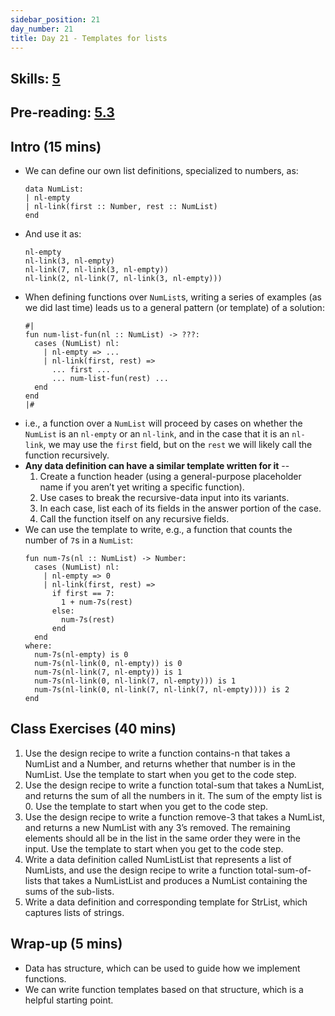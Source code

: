 ```yaml
---
sidebar_position: 21
day_number: 21
title: Day 21 - Templates for lists
---
```


## Skills: [5](</skills/#(5)>)

## Pre-reading: [5.3](%7B%7BDCIC_DOMAIN%7D%7D/recursive-data.html)

## Intro (15 mins)

- We can define our own list definitions, specialized to numbers, as:
  ```pyret
  data NumList:
  | nl-empty
  | nl-link(first :: Number, rest :: NumList)
  end
  ```
- And use it as:
  ```pyret
  nl-empty
  nl-link(3, nl-empty)
  nl-link(7, nl-link(3, nl-empty))
  nl-link(2, nl-link(7, nl-link(3, nl-empty)))
  ```
- When defining functions over `NumList`s, writing a series of examples (as we
  did last time) leads us to a general pattern (or template) of a solution:
  ```pyret
  #|
  fun num-list-fun(nl :: NumList) -> ???:
    cases (NumList) nl:
      | nl-empty => ...
      | nl-link(first, rest) =>
        ... first ...
        ... num-list-fun(rest) ...
    end
  end
  |#
  ```
- i.e., a function over a `NumList` will proceed by cases on whether the
  `NumList` is an `nl-empty` or an `nl-link`, and in the case that it is an
  `nl-link`, we may use the `first` field, but on the `rest` we will likely call
  the function recursively.
- **Any data definition can have a similar template written for it** --
  1. Create a function header (using a general-purpose placeholder name if you aren’t yet writing a specific function).
  2. Use cases to break the recursive-data input into its variants.
  3. In each case, list each of its fields in the answer portion of the case.
  4. Call the function itself on any recursive fields.
- We can use the template to write, e.g., a function that counts the number of `7`s in a `NumList`:
  ```pyret
  fun num-7s(nl :: NumList) -> Number:
    cases (NumList) nl:
      | nl-empty => 0
      | nl-link(first, rest) =>
        if first == 7:
          1 + num-7s(rest)
        else:
          num-7s(rest)
        end
    end
  where:
    num-7s(nl-empty) is 0
    num-7s(nl-link(0, nl-empty)) is 0
    num-7s(nl-link(7, nl-empty)) is 1
    num-7s(nl-link(0, nl-link(7, nl-empty))) is 1
    num-7s(nl-link(0, nl-link(7, nl-link(7, nl-empty)))) is 2
  end
  ```

## Class Exercises (40 mins)

1. Use the design recipe to write a function contains-n that takes a NumList and
  a Number, and returns whether that number is in the NumList. Use the template to start when you get to the code step.
1. Use the design recipe to write a function total-sum that takes a NumList, and
  returns the sum of all the numbers in it. The sum of the empty list is 0. Use the template to start when you get to the code step.
1. Use the design recipe to write a function remove-3 that takes a NumList, and
  returns a new NumList with any 3’s removed. The remaining elements should all
  be in the list in the same order they were in the input. Use the template to start when you get to the code step.
1. Write a data definition called NumListList that represents a list of NumLists,
  and use the design recipe to write a function total-sum-of-lists that takes a
  NumListList and produces a NumList containing the sums of the sub-lists.
1. Write a data definition and corresponding template for StrList, which captures
  lists of strings.

## Wrap-up (5 mins)

- Data has structure, which can be used to guide how we implement functions.
- We can write function templates based on that structure, which is a helpful
  starting point.
